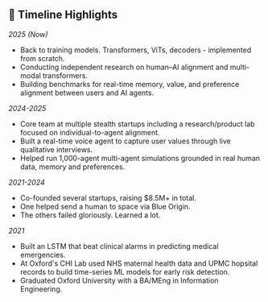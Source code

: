 ## 🌱 Timeline Highlights

<!--
**k0r1g/k0r1g** is a ✨ _special_ ✨ repository because its `README.md` (this file) appears on your GitHub profile.

Here are some ideas to get you started:

- 🔭 I’m currently working on ...
- 🌱 I’m currently learning ...
- 👯 I’m looking to collaborate on ...
- 🤔 I’m looking for help with ...
- 💬 Ask me about ...
- 📫 How to reach me: ...
- 😄 Pronouns: ...
- ⚡ Fun fact: ...
-->
*2025 (Now)*
- Back to training models. Transformers, ViTs, decoders - implemented from scratch.
- Conducting independent research on human–AI alignment and multi-modal transformers. 
- Building benchmarks for real-time memory, value, and preference alignment between users and AI agents.

*2024-2025*
- Core team at multiple stealth startups including a research/product lab focused on individual-to-agent alignment.
- Built a real-time voice agent to capture user values through live qualitative interviews.
- Helped run 1,000-agent multi-agent simulations grounded in real human data, memory and preferences. 

*2021-2024*
- Co-founded several startups, raising $8.5M+ in total.
- One helped send a human to space via Blue Origin.
- The others failed gloriously. Learned a lot.

*2021*
- Built an LSTM that beat clinical alarms in predicting medical emergencies.
- At Oxford's CHI Lab used NHS maternal health data and UPMC hopsital records to build time-series ML models for early risk detection.
- Graduated Oxford University with a BA/MEng in Information Engineering. 
